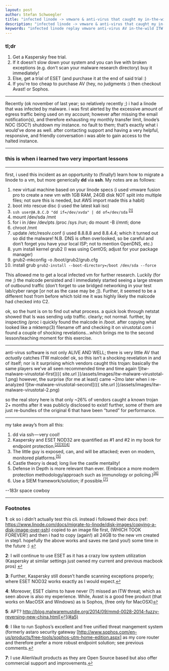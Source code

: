 ```yaml
---
layout: post
author: Stefan Schwoegler
title: "infected linode -> vmware & anti-virus that caught my in-the-wild (ITW) malware"
description: "infected linode -> vmware & anti-virus that caught my in-the-wild (ITW) malware"
keywords: "infected linode replay vmware anti-virus AV in-the-wild ITW malware"
---
```

### tl;dr
1. Get a Kaspersky free trial.
2. If it doesn’t slow down your system and you can live with broken exceptions (e.g. don’t scan your malware research directory) buy it immediately!
3. Else, get a trial of ESET (and purchase it at the end of said trial :)
4. If you're too cheap to purchase AV (hey, no judgments :) then checkout Avast! or Sophos.

---

Recently (ok november of last year; so relatively recently ;) i had a linode that was infected by malware. i was first alerted by the excessive amount of egress traffic being used on my account; however after missing the email notification(s), and therefore exhausting my monthly transfer limit, linode’s NOC (SOC?) shutdown my instance. no fault to them; that’s exactly what i would’ve done as well. after contacting support and having a very helpful, responsive, and friendly conversation i was able to gain access to the halted instance.

---

### this is when i learned two very important lessons

---

first, i used this incident as an opportunity to (finally!) learn how to migrate a linode to a vm, but more generically **dd** via **ssh**. My notes are as follows:

1. new virtual machine based on your linode specs (i used vmware fusion pro to create a new vm with 1GB RAM, 24GB disk NOT split into multiple files; not sure this is needed, but AWS import made this a habit)
2. boot into rescue disc (i used the latest kali iso)
3. `ssh user@A.B.C.D "dd if=/dev/xvda" | dd of=/dev/sda` <sup id="a1">[[1]](#f1)</sup>
4. mount /dev/sda /mnt
5. for i in /dev /dev/pts /proc /sys /run; do mount -B $i /mnt$i; done
6. chroot /mnt
7. update /etc/resolv.conf (i used 8.8.8.8 and 8.8.4.4; which it turned out so did the malware! N.B. DNS is often overlooked, so be careful and don’t forget you have your local ISP; not to mention OpenDNS, etc.)
8. yum install kernel grub2 (I was using CentOS; adjust for your package manager)
9. grub2-mkconfig -o /boot/grub2/grub.cfg
10. install grub
  `grub2-install --boot-directory=/boot /dev/sda --force`

This allowed me to get a local infected vm for further research. Luckily (for me ;) the malcode persisted and I immediately started seeing a large stream of outbound traffic (don’t forget to use bridged networking in your test lab/cyber range [or not as the case may be ;]). Further, it seemed to be a different host from before which told me it was highly likely the malcode had checked into C2.

ok, so the hunt is on to find out what process. a quick look through netstat showed that ls was sending udp traffic. clearly; not normal. further, by inspecting /proc i quickly found the malcode in /boot. after copying what looked like a mktemp(3) filename off and checking it on virustotal.com i found a couple of shocking revelations…which brings me to the second lesson/teaching moment for this exercise.

----------

anti-virus software is not only ALIVE AND WELL; there is very little AV that _actually_ catches ITW malcode! ok, so this isn’t a shocking revelation in and of itself; nor is it surprising which vendors caught this trojan: basically the same players we’ve all seen recommended time and time again
![itw-malware-virustotal-first]({{ site.url }}/assets/images/itw-malware-virustotal-1.png)
however, the surprise (for me at least) came ~2mo later when i re-analyzed
![itw-malware-virustotal-second]({{ site.url }}/assets/images/itw-malware-virustotal-2.png)

so the real story here is that only ~26% of vendors caught a known trojan 2+ months after it was publicly disclosed to exist! further, some of them are just re-bundles of the original 6 that have been “tuned” for performance.

----------

my take away’s from all this:

1. dd via ssh — very cool!
2. Kaspersky and ESET NOD32 are quantified as #1 and #2 in my book for endpoint protection.<sup id="a2">[[2]](#f2)</sup><sup id="a3">[[3]](#f3)</sup><sup id="a4">[[4]](#f4)</sup>
3. The little guy is exposed, can, and will be attacked; even on modern, monitored platforms.<sup id="a5">[[5]](#f5)</sup>
4. Castle theory is dead; long live the castle mentality!
5. Defense in Depth is more relevant than ever. (Embrace a more modern protection methodology/approach such as immunology or policing.)<sup id="a6">[[6]](#f6)</sup>
6. Use a SIEM framework/solution; if possible.<sup id="a7">[[7]](#f7)</sup>

--183r space cowboy

---

### Footnotes

<b id="f1">1</b>: ok so i didn’t actually test this cli. instead i followed their docs (ref: https://www.linode.com/docs/migrate-to-linode/disk-images/copying-a-disk-image-over-ssh) copied to an image file first, (WHICH TOOK FOREVER!) and then i had to copy (again!) all 24GB to the new vm created in step1. hopefully the above works and saves me (and you!) some time in the future :) [↩](#a1)


<b id="f2">2</b>: I will continue to use ESET as it has a crazy low system utilization (Kaspersky at similar settings just owned my current and previous macbook pros) [↩](#a2)


<b id="f3">3</b>: Further, Kaspersky still doesn’t handle scanning exceptions properly; where ESET NOD32 works exactly as I would expect.[↩](#a3)

<b id="f4">4</b>: Moreover, ESET claims to have never (?) missed an ITW threat; which as seen above is also my experience. While, Avast is a good free product (that works on MacOSX and Windows) as is Sophos, (free only for MacOSX)[↩](#a4)

<b id="f5">5</b>: APT? http://blog.malwaremustdie.org/2014/09/mmd-0028-2014-fuzzy-reversing-new-china.html[↩](#a5)

<b id="f6">6</b>: I like to run Sophos’s excellent and free unified threat mangement system (formerly astaro security gateway [http://www.sophos.com/en-us/products/free-tools/sophos-utm-home-edition.aspx] as my core router and therefore prefer a more robust endpoint solution; see previous comments.[↩](#a6)

<b id="f7">7</b>: I use AlienVault products as they are Open Source based but also offer commercial support and improvements.[↩](#a7)
